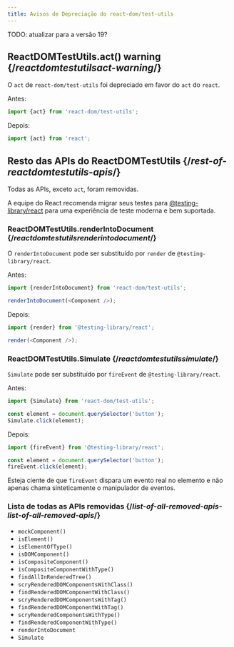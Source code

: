 ```yaml
---
title: Avisos de Depreciação do react-dom/test-utils
---
```


TODO: atualizar para a versão 19?

## ReactDOMTestUtils.act() warning {/*reactdomtestutilsact-warning*/}

O `act` de `react-dom/test-utils` foi depreciado em favor do `act` do `react`.

Antes:

```js
import {act} from 'react-dom/test-utils';
```

Depois:

```js
import {act} from 'react';
```

## Resto das APIs do ReactDOMTestUtils {/*rest-of-reactdomtestutils-apis*/}

Todas as APIs, exceto `act`, foram removidas.

A equipe do React recomenda migrar seus testes para [@testing-library/react](https://testing-library.com/docs/react-testing-library/intro/) para uma experiência de teste moderna e bem suportada.

### ReactDOMTestUtils.renderIntoDocument {/*reactdomtestutilsrenderintodocument*/}

O `renderIntoDocument` pode ser substituído por `render` de `@testing-library/react`.

Antes:

```js
import {renderIntoDocument} from 'react-dom/test-utils';

renderIntoDocument(<Component />);
```

Depois:

```js
import {render} from '@testing-library/react';

render(<Component />);
```

### ReactDOMTestUtils.Simulate {/*reactdomtestutilssimulate*/}

`Simulate` pode ser substituído por `fireEvent` de `@testing-library/react`.

Antes:

```js
import {Simulate} from 'react-dom/test-utils';

const element = document.querySelector('button');
Simulate.click(element);
```

Depois:

```js
import {fireEvent} from '@testing-library/react';

const element = document.querySelector('button');
fireEvent.click(element);
```

Esteja ciente de que `fireEvent` dispara um evento real no elemento e não apenas chama sinteticamente o manipulador de eventos.

### Lista de todas as APIs removidas {/*list-of-all-removed-apis-list-of-all-removed-apis*/}

- `mockComponent()`
- `isElement()`
- `isElementOfType()`
- `isDOMComponent()`
- `isCompositeComponent()`
- `isCompositeComponentWithType()`
- `findAllInRenderedTree()`
- `scryRenderedDOMComponentsWithClass()`
- `findRenderedDOMComponentWithClass()`
- `scryRenderedDOMComponentsWithTag()`
- `findRenderedDOMComponentWithTag()`
- `scryRenderedComponentsWithType()`
- `findRenderedComponentWithType()`
- `renderIntoDocument`
- `Simulate`
